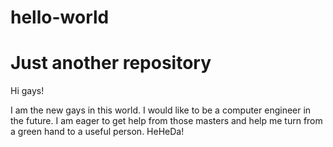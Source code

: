 # hello-world
Just another repository
============

Hi gays!

I am the new gays in this world. I would like to be a computer engineer in the future. I am eager to get help from those masters and help me turn from a green hand to a useful person. HeHeDa!
